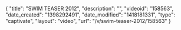 {
    "title": "SWIM TEASER 2012",
    "description": "",
    "videoid": "158563",
    "date_created": "1398292491",
    "date_modified": "1418181331",
    "type": "captivate",
    "layout": "video",
    "url": "\/v\/swim-teaser-2012\/158563"
}